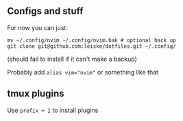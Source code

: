 ## Configs and stuff

For now you can just:

```
mv ~/.config/nvim ~/.config/nvim.bak # optional back up
git clone git@github.com:leiske/dotfiles.git ~/.config/
```
(should fail to install if it can't make a backup)

Probably add `alias vim="nvim"` or something like that


## tmux plugins

Use `prefix + I` to install plugins
